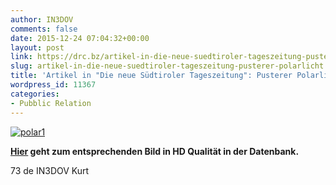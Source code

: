 ```yaml
---
author: IN3DOV
comments: false
date: 2015-12-24 07:04:32+00:00
layout: post
link: https://drc.bz/artikel-in-die-neue-suedtiroler-tageszeitung-pusterer-polarlicht/
slug: artikel-in-die-neue-suedtiroler-tageszeitung-pusterer-polarlicht
title: 'Artikel in "Die neue Südtiroler Tageszeitung": Pusterer Polarlicht'
wordpress_id: 11367
categories:
- Pubblic Relation
---
```


[![polar1](https://drc.bz/wp-content/uploads/2015/12/polar1.jpg)](https://drc.bz/wp-content/uploads/2015/12/polar1.jpg)

**[Hier](http://www.foto-webcam.eu/webcam/kronplatz/#/2015/12/21/0050) geht zum entsprechenden Bild in HD Qualität in der Datenbank.**

73 de IN3DOV Kurt
